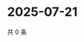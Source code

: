 # 2025-07-21

共 0 条

<!-- BEGIN ZHIHUQUESTIONS -->
<!-- 最后更新时间 Mon Jul 21 2025 19:10:59 GMT+0800 (China Standard Time) -->

<!-- END ZHIHUQUESTIONS -->
